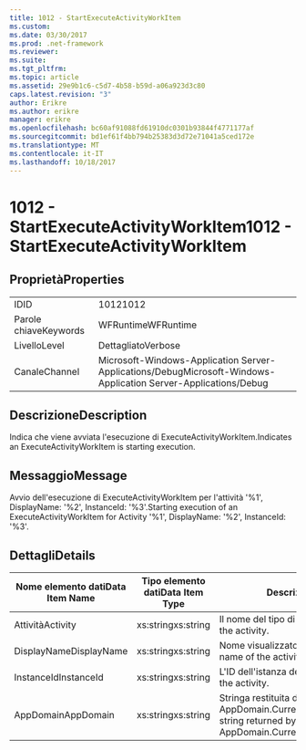 ```yaml
---
title: 1012 - StartExecuteActivityWorkItem
ms.custom: 
ms.date: 03/30/2017
ms.prod: .net-framework
ms.reviewer: 
ms.suite: 
ms.tgt_pltfrm: 
ms.topic: article
ms.assetid: 29e9b1c6-c5d7-4b58-b59d-a06a923d3c80
caps.latest.revision: "3"
author: Erikre
ms.author: erikre
manager: erikre
ms.openlocfilehash: bc60af91088fd61910dc0301b93844f4771177af
ms.sourcegitcommit: bd1ef61f4bb794b25383d3d72e71041a5ced172e
ms.translationtype: MT
ms.contentlocale: it-IT
ms.lasthandoff: 10/18/2017
---
```

# <a name="1012---startexecuteactivityworkitem"></a><span data-ttu-id="fe114-102">1012 - StartExecuteActivityWorkItem</span><span class="sxs-lookup"><span data-stu-id="fe114-102">1012 - StartExecuteActivityWorkItem</span></span>
## <a name="properties"></a><span data-ttu-id="fe114-103">Proprietà</span><span class="sxs-lookup"><span data-stu-id="fe114-103">Properties</span></span>  
  
|||  
|-|-|  
|<span data-ttu-id="fe114-104">ID</span><span class="sxs-lookup"><span data-stu-id="fe114-104">ID</span></span>|<span data-ttu-id="fe114-105">1012</span><span class="sxs-lookup"><span data-stu-id="fe114-105">1012</span></span>|  
|<span data-ttu-id="fe114-106">Parole chiave</span><span class="sxs-lookup"><span data-stu-id="fe114-106">Keywords</span></span>|<span data-ttu-id="fe114-107">WFRuntime</span><span class="sxs-lookup"><span data-stu-id="fe114-107">WFRuntime</span></span>|  
|<span data-ttu-id="fe114-108">Livello</span><span class="sxs-lookup"><span data-stu-id="fe114-108">Level</span></span>|<span data-ttu-id="fe114-109">Dettagliato</span><span class="sxs-lookup"><span data-stu-id="fe114-109">Verbose</span></span>|  
|<span data-ttu-id="fe114-110">Canale</span><span class="sxs-lookup"><span data-stu-id="fe114-110">Channel</span></span>|<span data-ttu-id="fe114-111">Microsoft-Windows-Application Server-Applications/Debug</span><span class="sxs-lookup"><span data-stu-id="fe114-111">Microsoft-Windows-Application Server-Applications/Debug</span></span>|  
  
## <a name="description"></a><span data-ttu-id="fe114-112">Descrizione</span><span class="sxs-lookup"><span data-stu-id="fe114-112">Description</span></span>  
 <span data-ttu-id="fe114-113">Indica che viene avviata l'esecuzione di ExecuteActivityWorkItem.</span><span class="sxs-lookup"><span data-stu-id="fe114-113">Indicates an ExecuteActivityWorkItem is starting execution.</span></span>  
  
## <a name="message"></a><span data-ttu-id="fe114-114">Messaggio</span><span class="sxs-lookup"><span data-stu-id="fe114-114">Message</span></span>  
 <span data-ttu-id="fe114-115">Avvio dell'esecuzione di ExecuteActivityWorkItem per l'attività '%1', DisplayName: '%2', InstanceId: '%3'.</span><span class="sxs-lookup"><span data-stu-id="fe114-115">Starting execution of an ExecuteActivityWorkItem for Activity '%1', DisplayName: '%2', InstanceId: '%3'.</span></span>  
  
## <a name="details"></a><span data-ttu-id="fe114-116">Dettagli</span><span class="sxs-lookup"><span data-stu-id="fe114-116">Details</span></span>  
  
|<span data-ttu-id="fe114-117">Nome elemento dati</span><span class="sxs-lookup"><span data-stu-id="fe114-117">Data Item Name</span></span>|<span data-ttu-id="fe114-118">Tipo elemento dati</span><span class="sxs-lookup"><span data-stu-id="fe114-118">Data Item Type</span></span>|<span data-ttu-id="fe114-119">Descrizione</span><span class="sxs-lookup"><span data-stu-id="fe114-119">Description</span></span>|  
|--------------------|--------------------|-----------------|  
|<span data-ttu-id="fe114-120">Attività</span><span class="sxs-lookup"><span data-stu-id="fe114-120">Activity</span></span>|<span data-ttu-id="fe114-121">xs:string</span><span class="sxs-lookup"><span data-stu-id="fe114-121">xs:string</span></span>|<span data-ttu-id="fe114-122">Il nome del tipo di attività.</span><span class="sxs-lookup"><span data-stu-id="fe114-122">The type name of the activity.</span></span>|  
|<span data-ttu-id="fe114-123">DisplayName</span><span class="sxs-lookup"><span data-stu-id="fe114-123">DisplayName</span></span>|<span data-ttu-id="fe114-124">xs:string</span><span class="sxs-lookup"><span data-stu-id="fe114-124">xs:string</span></span>|<span data-ttu-id="fe114-125">Nome visualizzato dell'attività.</span><span class="sxs-lookup"><span data-stu-id="fe114-125">The display name of the activity.</span></span>|  
|<span data-ttu-id="fe114-126">InstanceId</span><span class="sxs-lookup"><span data-stu-id="fe114-126">InstanceId</span></span>|<span data-ttu-id="fe114-127">xs:string</span><span class="sxs-lookup"><span data-stu-id="fe114-127">xs:string</span></span>|<span data-ttu-id="fe114-128">L'ID dell'istanza dell'attività.</span><span class="sxs-lookup"><span data-stu-id="fe114-128">The instance id of the activity.</span></span>|  
|<span data-ttu-id="fe114-129">AppDomain</span><span class="sxs-lookup"><span data-stu-id="fe114-129">AppDomain</span></span>|<span data-ttu-id="fe114-130">xs:string</span><span class="sxs-lookup"><span data-stu-id="fe114-130">xs:string</span></span>|<span data-ttu-id="fe114-131">Stringa restituita da AppDomain.CurrentDomain.FriendlyName.</span><span class="sxs-lookup"><span data-stu-id="fe114-131">The string returned by AppDomain.CurrentDomain.FriendlyName.</span></span>|
